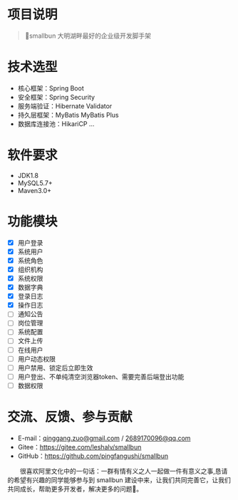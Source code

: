 # 项目说明

> 🚀smallbun 大明湖畔最好的企业级开发脚手架

# 技术选型

* 核心框架：Spring Boot
* 安全框架：Spring Security
* 服务端验证：Hibernate Validator
* 持久层框架：MyBatis MyBatis Plus
* 数据库连接池：HikariCP 
...

# 软件要求

* JDK1.8
* MySQL5.7+
* Maven3.0+

# 功能模块

- [x] 用户登录 
- [x] 系统用户
- [x] 系统角色  
- [x] 组织机构  
- [x] 系统权限
- [x] 数据字典
- [x] 登录日志
- [x] 操作日志
- [ ] 通知公告
- [ ] 岗位管理
- [ ] 系统配置
- [ ] 文件上传
- [ ] 在线用户
- [ ] 用户动态权限
- [ ] 用户禁用、锁定后立即生效
- [ ] 用户登出、不单纯清空浏览器token、需要完善后端登出功能
- [ ] 数据权限

# 交流、反馈、参与贡献

* E-mail：qinggang.zuo@gmail.com / 2689170096@qq.com
* Gitee：https://gitee.com/leshalv/smallbun
* GitHub：https://github.com/pingfangushi/smallbun

　　很喜欢阿里文化中的一句话：一群有情有义之人一起做一件有意义之事,恳请的希望有兴趣的同学能够参与到 smallbun 建设中来，让我们共同完善它，让我们共同成长，帮助更多开发者，解决更多的问题💪。




